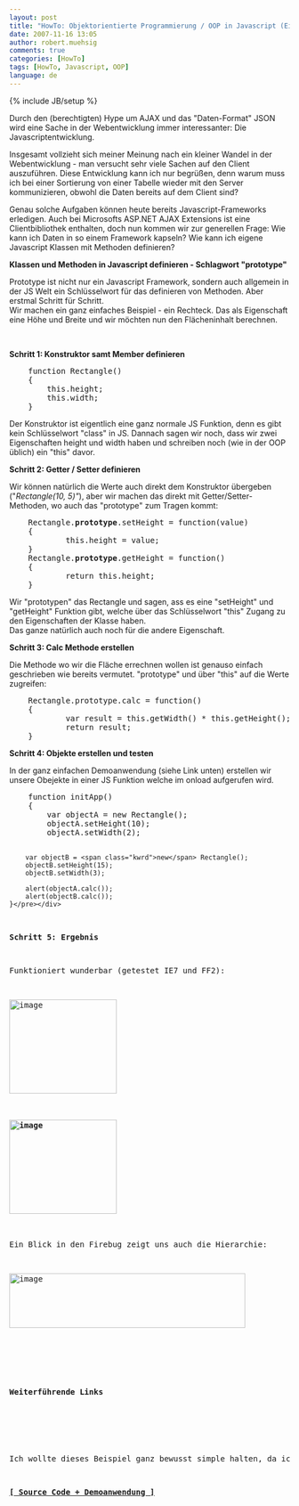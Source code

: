 ```yaml
---
layout: post
title: "HowTo: Objektorientierte Programmierung / OOP in Javascript (Eine einfache Klasse erstellen)"
date: 2007-11-16 13:05
author: robert.muehsig
comments: true
categories: [HowTo]
tags: [HowTo, Javascript, OOP]
language: de
---
```

{% include JB/setup %}
<p>Durch den (berechtigten) Hype um AJAX und das "Daten-Format" JSON wird eine Sache in der Webentwicklung immer interessanter: Die Javascriptentwicklung.</p> <p>Insgesamt vollzieht sich meiner Meinung nach ein kleiner Wandel in der Webentwicklung - man versucht sehr viele Sachen auf den Client auszuführen. Diese Entwicklung kann ich nur begrüßen, denn warum muss ich bei einer Sortierung von einer Tabelle wieder mit den Server kommunizieren, obwohl die Daten bereits auf dem Client sind? </p> <p>Genau solche Aufgaben können heute bereits Javascript-Frameworks erledigen. Auch bei Microsofts ASP.NET AJAX Extensions ist eine Clientbibliothek enthalten, doch nun kommen wir zur generellen Frage: Wie kann ich Daten in so einem Framework kapseln? Wie kann ich eigene Javascript Klassen mit Methoden definieren? </p> <p><strong>Klassen und Methoden in Javascript definieren - Schlagwort "prototype"</strong></p> <p>Prototype ist nicht nur ein Javascript Framework, sondern auch allgemein in der JS Welt ein Schlüsselwort für das definieren von Methoden. Aber erstmal Schritt für Schritt.<br>Wir machen ein ganz einfaches Beispiel - ein Rechteck. Das als Eigenschaft eine Höhe und Breite und wir möchten nun den Flächeninhalt berechnen.</p> <p>&nbsp;</p> <p><strong>Schritt 1: Konstruktor samt Member definieren</strong></p> <div class="CodeFormatContainer"><pre class="csharpcode">    function Rectangle() 
    {
        <span class="kwrd">this</span>.height;
        <span class="kwrd">this</span>.width;
    }</pre></div>
<p>Der Konstruktor ist eigentlich eine ganz normale JS Funktion, denn es gibt kein Schlüsselwort "class" in JS. Dannach sagen wir noch, dass wir zwei Eigenschaften height und width haben und schreiben noch (wie in der OOP üblich) ein "this" davor.</p>
<p><strong>Schritt 2: Getter / Setter definieren</strong></p>
<p>Wir können natürlich die Werte auch direkt dem Konstruktor übergeben ("<em>Rectangle(10, 5)"</em>), aber wir machen das direkt mit Getter/Setter-Methoden, wo auch das "prototype" zum Tragen kommt:</p>
<div class="CodeFormatContainer"><pre class="csharpcode">    Rectangle.<strong>prototype</strong>.setHeight = function(<span class="kwrd">value</span>)
    {
            <span class="kwrd">this</span>.height = <span class="kwrd">value</span>;
    }        
    Rectangle.<strong>prototype</strong>.getHeight = function()
    {
            <span class="kwrd">return</span> <span class="kwrd">this</span>.height;
    } </pre></div>
<p>Wir "prototypen" das Rectangle und sagen, ass es eine "setHeight" und "getHeight" Funktion gibt, welche über das Schlüsselwort "this"&nbsp;Zugang zu den Eigenschaften der Klasse haben.<br>Das ganze natürlich auch noch für die&nbsp;andere Eigenschaft.&nbsp;</p>
<p><strong>Schritt 3: Calc Methode erstellen</strong></p>
<p>Die Methode wo wir die Fläche errechnen wollen ist genauso einfach geschrieben wie bereits vermutet. "prototype" und über "this" auf die Werte zugreifen:</p>
<div class="CodeFormatContainer"><pre class="csharpcode">    Rectangle.prototype.calc = function()
    {
            var result = <span class="kwrd">this</span>.getWidth() * <span class="kwrd">this</span>.getHeight();
            <span class="kwrd">return</span> result;
    }    </pre></div>
<p><strong><strong>Schritt 4: Objekte erstellen und testen</strong></strong></p>
<p>In der ganz einfachen Demoanwendung (siehe Link unten) erstellen wir unsere Obejekte in einer JS Funktion welche im onload aufgerufen wird.</p>
<div class="CodeFormatContainer"><pre class="csharpcode">    function initApp()
    {
        var objectA = <span class="kwrd">new</span> Rectangle();
        objectA.setHeight(10);
        objectA.setWidth(2);
        
        var objectB = <span class="kwrd">new</span> Rectangle();
        objectB.setHeight(15);
        objectB.setWidth(3);
        
        alert(objectA.calc());
        alert(objectB.calc());
    }</pre></div>
<p><strong><strong>Schritt 5: Ergebnis</strong></strong></p>
<p>Funktioniert wunderbar (getestet IE7 und FF2):</p>
<p><a href="{{BASE_PATH}}/assets/wp-images/image151.png" atomicselection="true"><img style="border-right: 0px; border-top: 0px; border-left: 0px; border-bottom: 0px" height="169" alt="image" src="{{BASE_PATH}}/assets/wp-images/image-thumb130.png" width="193" border="0"></a> </p>
<p><strong><a href="{{BASE_PATH}}/assets/wp-images/image152.png" atomicselection="true"><img style="border-right: 0px; border-top: 0px; border-left: 0px; border-bottom: 0px" height="169" alt="image" src="{{BASE_PATH}}/assets/wp-images/image-thumb131.png" width="193" border="0"></a> </strong></p>
<p>Ein Blick in den Firebug zeigt uns auch die Hierarchie:</p>
<p><a href="{{BASE_PATH}}/assets/wp-images/image153.png" atomicselection="true"><img style="border-right: 0px; border-top: 0px; border-left: 0px; border-bottom: 0px" height="98" alt="image" src="{{BASE_PATH}}/assets/wp-images/image-thumb132.png" width="424" border="0"></a> </p>
<p>&nbsp;</p>
<p><strong><strong>Weiterführende Links</strong></strong></p>
<p><strong></strong>&nbsp;</p>
<p>Ich wollte dieses Beispiel ganz bewusst simple halten, da ich ansonsten immer nur sehr komplexe Beispiele gesehen hab. Wer sich tiefergehender darüber informieren möchte, der sollte sich <a href="http://mckoss.com/jscript/object.htm" target="_blank">diese Seite</a> mal anschauen.</p>
<p><strong><a href="http://code-developer.de/democode/jsoop/default.htm" target="_blank">[ Source Code + Demoanwendung ]</a></strong></p>
